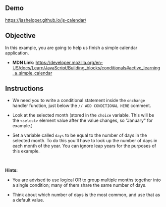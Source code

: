 ## Demo 
https://jasheloper.github.io/js-calendar/

##  Objective

In this example, you are going to help us finish a simple calendar application.

- <b>MDN Link:</b> https://developer.mozilla.org/en-US/docs/Learn/JavaScript/Building_blocks/conditionals#active_learning_a_simple_calendar


## Instructions 

- We need you to write a conditional statement inside the `onchange` handler function, just below the `// ADD CONDITIONAL HERE` comment.

- Look at the selected month (stored in the `choice` variable. This will be the `<select>` element value after the value changes, so "January" for example.)

- Set a variable called `days` to be equal to the number of days in the selected month. To do this you'll have to look up the number of days in each month of the year. You can ignore leap years for the purposes of this example.

<br>

<b>Hints:</b>

- You are advised to use logical OR to group multiple months together into a single condition; many of them share the same number of days.

- Think about which number of days is the most common, and use that as a default value.